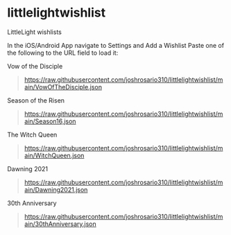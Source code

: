# littlelightwishlist
LittleLight wishlists

In the iOS/Android App navigate to Settings and Add a Wishlist
Paste one of the following to the URL field to load it:

Vow of the Disciple
> https://raw.githubusercontent.com/joshrosario310/littlelightwishlist/main/VowOfTheDisciple.json

Season of the Risen
> https://raw.githubusercontent.com/joshrosario310/littlelightwishlist/main/Season16,json

The Witch Queen
> https://raw.githubusercontent.com/joshrosario310/littlelightwishlist/main/WitchQueen.json

Dawning 2021
> https://raw.githubusercontent.com/joshrosario310/littlelightwishlist/main/Dawning2021.json

30th Anniversary
> https://raw.githubusercontent.com/joshrosario310/littlelightwishlist/main/30thAnniversary.json
